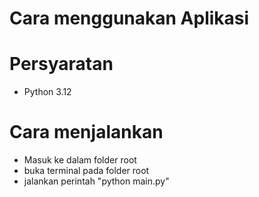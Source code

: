 # Cara menggunakan Aplikasi

# Persyaratan
- Python 3.12

# Cara menjalankan
- Masuk ke dalam folder root
- buka terminal pada folder root
- jalankan perintah "python main.py"